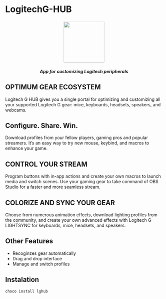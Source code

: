 ﻿# LogitechG-HUB

<h3 align="center"><img src="https://www.logitech.com/assets/65549/lg-hub-logo.png" height="130px"></h3>

<h5 align="center">App for customizing Logitech peripherals</h5>

## **OPTIMUM GEAR ECOSYSTEM**

Logitech G HUB gives you a single portal for optimizing and customizing all your supported Logitech G gear: mice, keyboards, headsets, speakers, and webcams.

## **Configure. Share. Win.**

Download profiles from your fellow players, gaming pros and popular streamers. It’s an easy way to try new mouse, keybind, and macros to enhance your game.

## **CONTROL YOUR STREAM**

Program buttons with in-app actions and create your own macros to launch media and switch scenes. Use your gaming gear to take command of OBS Studio for a faster and more seamless stream.

## **COLORIZE AND SYNC YOUR GEAR**

Choose from numerous animation effects, download lighting profiles from the community, and create your own advanced effects with Logitech G LIGHTSYNC for keyboards, mice, headsets, and speakers.

## Other Features

- Recoginzes gear automatically
- Drag and drop interface
- Manage and switch profiles

## Instalation

```powershell
choco install lghub
```
